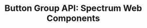 ---
layout: api.njk
title: 'Button Group API: Spectrum Web Components'
displayName: Button Group
componentName: button-group
componentHeading: sp-button-group
tags:
  - component-api
---
